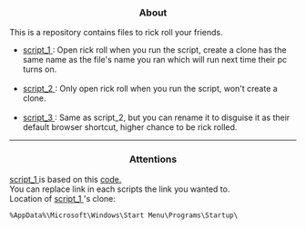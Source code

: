 <h3 align="center"> <strong> About </strong> </h3>

<p align="left"> 
    This is a repository contains files to rick roll your friends. </br>

<ul>
<li> <a href="https://github.com/caodoc/rick_roll/blob/main/script_1.bat"> script_1 </a>
: Open rick roll when you run the script, create a clone has the same name as the file's name you ran which will run next time their pc turns on. </li> </br>

<li> <a href="https://github.com/caodoc/rick_roll/blob/main/script_2.bat"> script_2 </a>
: Only open rick roll when you run the script, won't create a clone. </li> </br>

<li> <a href="https://github.com/caodoc/rick_roll/blob/main/script_3.html"> script_3 </a>
: Same as script_2, but you can rename it to disguise it as their default browser shortcut, higher chance to be rick rolled. </li> 
</ul>

</p>

<hr>

<h3 align="center"> <strong> Attentions </strong> </h3>

<p algin="left">
    <a href="https://github.com/caodoc/rick_roll/blob/main/script_1.bat"> script_1 </a>
is based on this <a href="https://github.com/MauriceNorden/rick-roll"> code. </a> </br>
    You can replace link in each scripts the link you wanted to. </br>
    Location of <a href="https://github.com/caodoc/rick_roll/blob/main/script_1.bat"> script_1 </a> 's clone: </br>
</p>

```
%AppData%\Microsoft\Windows\Start Menu\Programs\Startup\
```